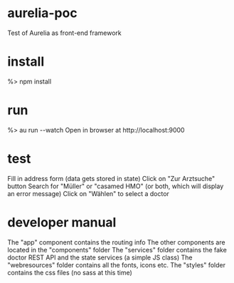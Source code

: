 # aurelia-poc
Test of Aurelia as front-end framework

# install
%> npm install

# run
%> au run --watch
Open in browser at http://localhost:9000

# test
Fill in address form (data gets stored in state)
Click on "Zur Arztsuche" button
Search for "Müller" or "casamed HMO" (or both, which will display an error message)
Click on "Wählen" to select a doctor

# developer manual
The "app" component contains the routing info
The other components are located in the "components" folder
The "services" folder contains the fake doctor REST API and the state services (a simple JS class)
The "webresources" folder contains all the fonts, icons etc.
The "styles" folder contains the css files (no sass at this time)
